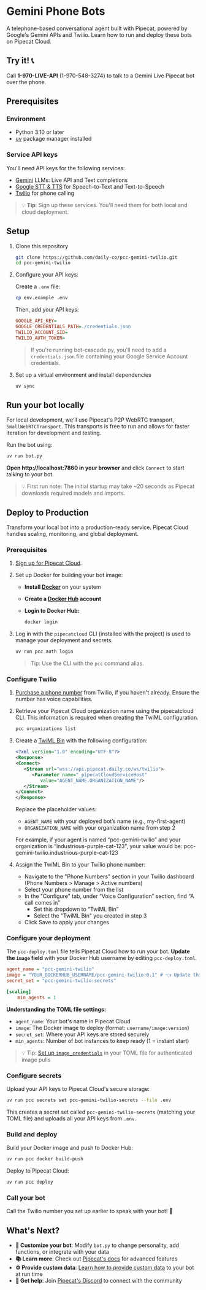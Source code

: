 # Gemini Phone Bots

A telephone-based conversational agent built with Pipecat, powered by Google's Gemini APIs and Twilio. Learn how to run and deploy these bots on Pipecat Cloud.

## Try it! 📞

Call **1-970-LIVE-API** (1-970-548-3274) to talk to a Gemini Live Pipecat bot over the phone.

## Prerequisites

### Environment

- Python 3.10 or later
- [uv](https://docs.astral.sh/uv/getting-started/installation/) package manager installed

### Service API keys

You'll need API keys for the following services:

- [Gemini](https://aistudio.google.com/) LLMs: Live API and Text completions
- [Google STT & TTS](https://console.cloud.google.com) for Speech-to-Text and Text-to-Speech
- [Twilio](https://www.twilio.com/try-twilio) for phone calling

> 💡 **Tip**: Sign up these services. You'll need them for both local and cloud deployment.

## Setup

1. Clone this repository

   ```bash
   git clone https://github.com/daily-co/pcc-gemini-twilio.git
   cd pcc-gemini-twilio
   ```

2. Configure your API keys:

   Create a `.env` file:

   ```bash
   cp env.example .env
   ```

   Then, add your API keys:

   ```ini
   GOOGLE_API_KEY=
   GOOGLE_CREDENTIALS_PATH=./credentials.json
   TWILIO_ACCOUNT_SID=
   TWILIO_AUTH_TOKEN=
   ```

   > If you're running bot-cascade.py, you'll need to add a `credentials.json` file containing your Google Service Account credentials.

3. Set up a virtual environment and install dependencies

   ```bash
   uv sync
   ```

## Run your bot locally

For local development, we'll use Pipecat's P2P WebRTC transport, `SmallWebRTCTransport`. This transports is free to run and allows for faster iteration for development and testing.

Run the bot using:

```bash
uv run bot.py
```

**Open http://localhost:7860 in your browser** and click `Connect` to start talking to your bot.

> 💡 First run note: The initial startup may take ~20 seconds as Pipecat downloads required models and imports.

## Deploy to Production

Transform your local bot into a production-ready service. Pipecat Cloud handles scaling, monitoring, and global deployment.

### Prerequisites

1. [Sign up for Pipecat Cloud](https://pipecat.daily.co/sign-up).

2. Set up Docker for building your bot image:

   - **Install [Docker](https://www.docker.com/)** on your system
   - **Create a [Docker Hub](https://hub.docker.com/) account**
   - **Login to Docker Hub:**

     ```bash
     docker login
     ```

3. Log in with the `pipecatcloud` CLI (installed with the project) is used to manage your deployment and secrets.

   ```bash
   uv run pcc auth login
   ```

   > Tip: Use the CLI with the `pcc` command alias.

### Configure Twilio

1. [Purchase a phone number](https://help.twilio.com/articles/223135247-How-to-Search-for-and-Buy-a-Twilio-Phone-Number-from-Console) from Twilio, if you haven't already. Ensure the number has voice capabilities.

2. Retrieve your Pipecat Cloud organization name using the pipecatcloud CLI. This information is required when creating the TwiML configuration.

   ```bash
   pcc organizations list
   ```

3. Create a [TwiML Bin](https://help.twilio.com/articles/360043489573-Getting-started-with-TwiML-Bins) with the following configuration:

   ```xml
   <?xml version="1.0" encoding="UTF-8"?>
   <Response>
   <Connect>
      <Stream url="wss://api.pipecat.daily.co/ws/twilio">
         <Parameter name="_pipecatCloudServiceHost"
            value="AGENT_NAME.ORGANIZATION_NAME"/>
      </Stream>
   </Connect>
   </Response>
   ```

   Replace the placeholder values:

   - `AGENT_NAME` with your deployed bot’s name (e.g., my-first-agent)
   - `ORGANIZATION_NAME` with your organization name from step 2

   For example, if your agent is named “pcc-gemini-twilio” and your organization is “industrious-purple-cat-123”, your value would be: pcc-gemini-twilio.industrious-purple-cat-123

4. Assign the TwiML Bin to your Twilio phone number:

   - Navigate to the "Phone Numbers" section in your Twilio dashboard (Phone Numbers > Manage > Active numbers)
   - Select your phone number from the list
   - In the "Configure" tab, under “Voice Configuration” section, find “A call comes in”
     - Set this dropdown to “TwiML Bin”
     - Select the "TwiML Bin" you created in step 3
   - Click Save to apply your changes

### Configure your deployment

The `pcc-deploy.toml` file tells Pipecat Cloud how to run your bot. **Update the `image` field** with your Docker Hub username by editing `pcc-deploy.toml`.

```ini
agent_name = "pcc-gemini-twilio"
image = "YOUR_DOCKERHUB_USERNAME/pcc-gemini-twilio:0.1" # 👈 Update this line
secret_set = "pcc-gemini-twilio-secrets"

[scaling]
	min_agents = 1
```

**Understanding the TOML file settings:**

- `agent_name`: Your bot's name in Pipecat Cloud
- `image`: The Docker image to deploy (format: `username/image:version`)
- `secret_set`: Where your API keys are stored securely
- `min_agents`: Number of bot instances to keep ready (1 = instant start)

> 💡 Tip: [Set up `image_credentials`](https://docs.pipecat.ai/deployment/pipecat-cloud/fundamentals/secrets#image-pull-secrets) in your TOML file for authenticated image pulls

### Configure secrets

Upload your API keys to Pipecat Cloud's secure storage:

```bash
uv run pcc secrets set pcc-gemini-twilio-secrets --file .env
```

This creates a secret set called `pcc-gemini-twilio-secrets` (matching your TOML file) and uploads all your API keys from `.env`.

### Build and deploy

Build your Docker image and push to Docker Hub:

```bash
uv run pcc docker build-push
```

Deploy to Pipecat Cloud:

```bash
uv run pcc deploy
```

### Call your bot

Call the Twilio number you set up earlier to speak with your bot! 🚀

## What's Next?

- **🔧 Customize your bot**: Modify `bot.py` to change personality, add functions, or integrate with your data
- **📚 Learn more**: Check out [Pipecat's docs](https://docs.pipecat.ai/) for advanced features
- **⚙️ Provide custom data**: [Learn how to provide custom data](https://docs.pipecat.ai/guides/telephony/twilio-websockets#custom-parameters-with-twiml) to your bot at run time
- **💬 Get help**: Join [Pipecat's Discord](https://discord.gg/pipecat) to connect with the community
